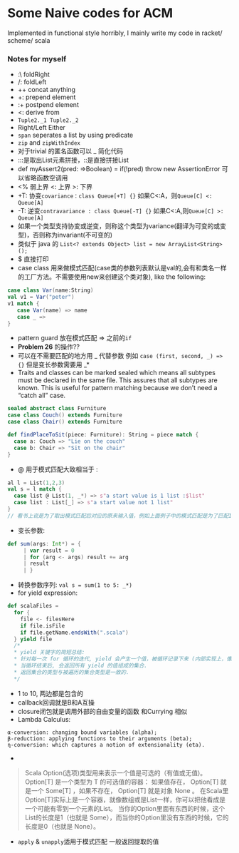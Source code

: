 # Some Naive codes for ACM
Implemented in functional style horribly, I mainly write my code in racket/ scheme/ scala

### Notes for myself

* :\ foldRight
* /: foldLeft
* ++ concat anything
* +: prepend element
* :+ postpend element
* <: derive from
* `Tuple2._1 Tuple2._2`
* Right/Left Either
* `span` seperates a list by using predicate
* `zip` and `zipWithIndex`
* 对于trivial 的匿名函数可以 _ 简化代码
* :::是取出List元素拼接，::是直接拼接List
* def myAssert2(pred: =>Boolean) = if(!pred) throw new AssertionError 可以省略函数空调用
* <% 弱上界 <: 上界 >: 下界
* +T: 协变`covariance：class Queue[+T] {}` 如果C<:A，则`Queue[C] <: Queue[A] `
* -T: 逆变`contravariance : class Queue[-T] {}` 如果C<:A,则`Queue[C] >: Queue[A] `
* 如果一个类型支持协变或逆变，则称这个类型为variance(翻译为可变的或变型)，否则称为invariant(不可变的)
* 类似于 java 的 `List<? extends Object> list = new ArrayList<String>();`
* $ 直接打印
* case class 用来做模式匹配(case类的参数列表默认是val的,会有和类名一样的工厂方法。不需要使用new来创建这个类对象), like the following:
``` scala
case class Var(name:String)  
val v1 = Var("peter")  
v1 match {  
   case Var(name) => name  
   case _ =>  
}  
```
* pattern guard 放在模式匹配 => 之前的`if`
* __Problem 26__ 的操作??
* 可以在不需要匹配的地方用 _ 代替参数 例如 `case (first, second, _) => {}` 但是变长参数需要用 _*
* Traits and classes can be marked sealed which means all subtypes must be declared in the same file. This assures that all subtypes are known. This is useful for pattern matching because we don’t need a “catch all” case.
``` scala
sealed abstract class Furniture
case class Couch() extends Furniture
case class Chair() extends Furniture

def findPlaceToSit(piece: Furniture): String = piece match {
  case a: Couch => "Lie on the couch"
  case b: Chair => "Sit on the chair"
}
```
* @ 用于模式匹配大致相当于 : 
``` scala
al l = List(1,2,3)
val s = l match {
  case list @ List(1, _*) => s"a start value is 1 list :$list"
  case list : List[_] => s"a start value not 1 list"
}
// 看书上说是为了取出模式匹配后对应的原来输入值，例如上面例子中的模式匹配是为了匹配1开始的列表，如果写成case x: List(1, _*)   是无法编译通过的，而写成@则可以编译通过并将值赋予list
```
* 变长参数:
``` scala 
def sum(args: Int*) = {
     | var result = 0
     | for (arg <- args) result += arg
     | result
     | }
```
* 转换参数序列: `val s = sum(1 to 5: _*)`
* for yield expression:
``` scala
def scalaFiles = 
  for {
    file <- filesHere
    if file.isFile
    if file.getName.endsWith(".scala")
  } yield file
  /*
  * yield 关键字的简短总结:
  * 针对每一次 for 循环的迭代, yield 会产生一个值，被循环记录下来 (内部实现上，像是一个缓冲区).
  * 当循环结束后, 会返回所有 yield 的值组成的集合.
  * 返回集合的类型与被遍历的集合类型是一致的.
  */
  ```
  * 1 to 10, 两边都是包含的
  * callback回调就是B和A互操
  * closure闭包就是调用外部的自由变量的函数 和Currying 相似
  * Lambda Calculus:
  > 
    α-conversion: changing bound variables (alpha);
    β-reduction: applying functions to their arguments (beta);
    η-conversion: which captures a notion of extensionality (eta).
* 
> Scala Option(选项)类型用来表示一个值是可选的（有值或无值)。Option[T] 是一个类型为 T 的可选值的容器： 如果值存在， Option[T] 就是一个 Some[T] ，如果不存在， Option[T] 就是对象 None 。
在Scala里Option[T]实际上是一个容器，就像数组或是List一样，你可以把他看成是一个可能有零到一个元素的List。
当你的Option里面有东西的时候，这个List的长度是1（也就是 Some），而当你的Option里没有东西的时候，它的长度是0（也就是 None）。
* `apply` & `unapply`适用于模式匹配 一般返回提取的值
